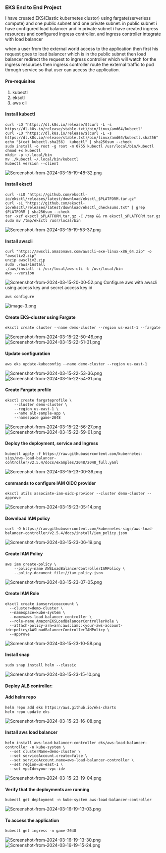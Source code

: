 ### EKS End to End Project
I have created EKS(Elastic kubernetes clustor) using fargate(serverless compute) and one public subnet and one private subnet. in public subnet i have configured load balancer and in private subnet i have created ingress resources and configured ingress controller. and ingress controller integrate with load balancer

when a user from the external world access to the application then first his request goes to load balancer which is in the public subnet then load balancer redirect the request to ingress controller which will watch for the ingress resources then ingress controller route the external traffic to pod through service so that user can access the application.

#### Pre-requisites
1. kubectl
2. eksctl
3. aws cli

#### Install kubectl
```
curl -LO "https://dl.k8s.io/release/$(curl -L -s https://dl.k8s.io/release/stable.txt)/bin/linux/amd64/kubectl"
curl -LO "https://dl.k8s.io/release/$(curl -L -s https://dl.k8s.io/release/stable.txt)/bin/linux/amd64/kubectl.sha256"
echo "$(cat kubectl.sha256)  kubectl" | sha256sum --check
sudo install -o root -g root -m 0755 kubectl /usr/local/bin/kubectl
chmod +x kubectl
mkdir -p ~/.local/bin
mv ./kubectl ~/.local/bin/kubectl
kubectl version --client
```
![Screenshot-from-2024-03-15-19-48-32.png](https://i.postimg.cc/xTvHkYrJ/Screenshot-from-2024-03-15-19-48-32.png)
#### Install eksctl
```
curl -sLO "https://github.com/eksctl-io/eksctl/releases/latest/download/eksctl_$PLATFORM.tar.gz"
curl -sL "https://github.com/eksctl-io/eksctl/releases/latest/download/eksctl_checksums.txt" | grep $PLATFORM | sha256sum --check
tar -xzf eksctl_$PLATFORM.tar.gz -C /tmp && rm eksctl_$PLATFORM.tar.gz
sudo mv /tmp/eksctl /usr/local/bin
```
![Screenshot-from-2024-03-15-19-53-37.png](https://i.postimg.cc/TPGtyQHG/Screenshot-from-2024-03-15-19-53-37.png)
#### Install awscli
```
curl "https://awscli.amazonaws.com/awscli-exe-linux-x86_64.zip" -o "awscliv2.zip"
unzip awscliv2.zip
sudo ./aws/install
./aws/install -i /usr/local/aws-cli -b /usr/local/bin
aws --version
```
![Screenshot-from-2024-03-15-20-00-52.png](https://i.postimg.cc/vTWzHVLD/Screenshot-from-2024-03-15-20-00-52.png)
Configure aws with awscli using access key and secret access key id
```
aws configure
```
![image-3.png](https://i.postimg.cc/Jnn7LfJ2/image-3.png)
#### Create EKS-cluster using Fargate
```
eksctl create cluster --name demo-cluster --region us-east-1 --fargate
```
![Screenshot-from-2024-03-15-22-50-46.png](https://i.postimg.cc/TPxDddHR/Screenshot-from-2024-03-15-22-50-46.png)
![Screenshot-from-2024-03-15-22-51-31.png](https://i.postimg.cc/sgL3mw7b/Screenshot-from-2024-03-15-22-51-31.png)
#### Update configuration
```
aws eks update-kubeconfig --name demo-cluster --region us-east-1
```
![Screenshot-from-2024-03-15-22-53-36.png](https://i.postimg.cc/fyQc9c89/Screenshot-from-2024-03-15-22-53-36.png)
![Screenshot-from-2024-03-15-22-54-31.png](https://i.postimg.cc/tJbrjGQw/Screenshot-from-2024-03-15-22-54-31.png)
#### Create Fargate profile
```
eksctl create fargateprofile \
    --cluster demo-cluster \
    --region us-east-1 \
    --name alb-sample-app \
    --namespace game-2048
```
![Screenshot-from-2024-03-15-22-56-27.png](https://i.postimg.cc/ry0PKZnh/Screenshot-from-2024-03-15-22-56-27.png)
![Screenshot-from-2024-03-15-22-59-01.png](https://i.postimg.cc/t45rLKJg/Screenshot-from-2024-03-15-22-59-01.png)
#### Deploy the deployment, service and Ingress
```
kubectl apply -f https://raw.githubusercontent.com/kubernetes-sigs/aws-load-balancer-controller/v2.5.4/docs/examples/2048/2048_full.yaml
```
![Screenshot-from-2024-03-15-23-00-36.png](https://i.postimg.cc/T3TBMmqQ/Screenshot-from-2024-03-15-23-00-36.png)
#### commands to configure IAM OIDC provider 
```
eksctl utils associate-iam-oidc-provider --cluster demo-cluster --approve
```
![Screenshot-from-2024-03-15-23-05-14.png](https://i.postimg.cc/3xfK3bbK/Screenshot-from-2024-03-15-23-05-14.png)
#### Download IAM policy
```
curl -O https://raw.githubusercontent.com/kubernetes-sigs/aws-load-balancer-controller/v2.5.4/docs/install/iam_policy.json
```
![Screenshot-from-2024-03-15-23-06-19.png](https://i.postimg.cc/dVs1sCs9/Screenshot-from-2024-03-15-23-06-19.png)
#### Create IAM Policy
```
aws iam create-policy \
    --policy-name AWSLoadBalancerControllerIAMPolicy \
    --policy-document file://iam_policy.json
```
![Screenshot-from-2024-03-15-23-07-05.png](https://i.postimg.cc/Y9SmJXhk/Screenshot-from-2024-03-15-23-07-05.png)
#### Create IAM Role
```
eksctl create iamserviceaccount \
  --cluster=demo-cluster \
  --namespace=kube-system \
  --name=aws-load-balancer-controller \
  --role-name AmazonEKSLoadBalancerControllerRole \
  --attach-policy-arn=arn:aws:iam::<your-aws-account-id>:policy/AWSLoadBalancerControllerIAMPolicy \
  --approve
```
![Screenshot-from-2024-03-15-23-10-58.png](https://i.postimg.cc/9fLDtG1k/Screenshot-from-2024-03-15-23-10-58.png)
#### Install snap
```
sudo snap install helm --classic
```
![Screenshot-from-2024-03-15-23-15-10.png](https://i.postimg.cc/Bvjgdcbr/Screenshot-from-2024-03-15-23-15-10.png)
#### Deploy ALB controller:

#### Add helm repo

```
helm repo add eks https://aws.github.io/eks-charts
helm repo update eks
```
![Screenshot-from-2024-03-15-23-16-08.png](https://i.postimg.cc/mZyQp6Vc/Screenshot-from-2024-03-15-23-16-08.png)
#### Install aws load balancer
```
helm install aws-load-balancer-controller eks/aws-load-balancer-controller -n kube-system \
  --set clusterName=demo-cluster \
  --set serviceAccount.create=false \
  --set serviceAccount.name=aws-load-balancer-controller \
  --set region=us-east-1 \
  --set vpcId=<your-vpc-id>
```
![Screenshot-from-2024-03-15-23-19-04.png](https://i.postimg.cc/FH67TRvg/Screenshot-from-2024-03-15-23-19-04.png)
#### Verify that the deployments are running
```
kubectl get deployment -n kube-system aws-load-balancer-controller
```
![Screenshot-from-2024-03-16-19-13-03.png](https://i.postimg.cc/N0N1fy91/Screenshot-from-2024-03-16-19-13-03.png)
#### To access the application
```
kubectl get ingress -n game-2048
```
![Screenshot-from-2024-03-16-19-13-30.png](https://i.postimg.cc/DzmS6x0X/Screenshot-from-2024-03-16-19-13-30.png)
![Screenshot-from-2024-03-16-19-15-24.png](https://i.postimg.cc/q771LH2x/Screenshot-from-2024-03-16-19-15-24.png)
